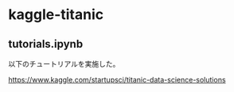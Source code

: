 # kaggle-titanic

## tutorials.ipynb
以下のチュートリアルを実施した。

https://www.kaggle.com/startupsci/titanic-data-science-solutions
